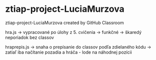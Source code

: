 # ztiap-project-LuciaMurzova
ztiap-project-LuciaMurzova created by GitHub Classroom


hra.js -> vypracované po úlohy z 5. cvičenia
  -> funkčné
  -> škaredý neporiadok bez classov
  
hraprepis.js -> snaha o prepísanie do classov podľa zdielaného kódu
  -> zatiaľ iba načítanie pozadia a hráča - lode na náhodnej pozícii 
